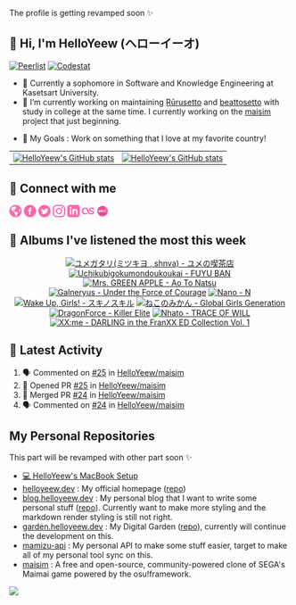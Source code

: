 The profile is getting revamped soon ✨

<h2>👋 Hi, I'm HelloYeew (ヘローイーオ)</h2> 

<a href="https://peerlist.io/helloyeew"><img src="https://img.shields.io/badge/Peerlist-helloyeew-brightgreen" alt="Peerlist" /></a>
<a href="https://codestats.net/users/HelloYeew"><img src="https://img.shields.io/badge/-Codestats-3e4053" alt="Codestat" /></a>

- 📖 Currently a sophomore in Software and Knowledge Engineering at Kasetsart University.
- 🔭 I’m currently working on maintaining [Rūrusetto](https://github.com/Rurusetto/rurusetto) and [beattosetto](https://github.com/beattosetto/beattosetto) with study in college at the same time. I currently working on the [maisim](https://github.com/HelloYeew/maisim) project that just beginning.
<!-- - 🌱 I’m currently learning on .NET framework with some more technology that's not website framework and some Japanese language as my third language -->
- 🎯 My Goals : Work on something that I love at my favorite country!

<table>
  <tr>
    <td>
      <a href="https://github.com/anuraghazra/github-readme-stats">
        <img align="center" src="https://github-readme-stats.vercel.app/api?username=helloyeew&show_icons=true&theme=tokyonight" alt="HelloYeew's GitHub stats" />
      </a>
    </td>
    <td>
      <a href="https://git.io/streak-stats"><img align="center" src="https://github-readme-streak-stats.herokuapp.com?user=HelloYeew&theme=onedark&hide_border=true" alt="HelloYeew's GitHub stats" /></a>
    </td>
  <tr>
</table>

## 💬 Connect with me

<a href="https://helloyeew.dev"><img src="icon/globe-pink.svg" alt="Website" width="22" height="22" style="vertical-align:middle"></a>
<a href="https://www.facebook.com/HelloYeew/"><img src="icon/facebook-pink.svg" alt="Facebook profiles" width="22" height="22" style="vertical-align:middle"></a>
<a href="https://twitter.com/nonggummud"><img src="icon/twitter-pink.svg" alt="Twitter profiles" width="22" height="22" style="vertical-align:middle"></a>
<a href="https://www.instagram.com/ttim.gummud/"><img src="icon/instagram-pink.svg" alt="Instagram profiles" width="22" height="22" style="vertical-align:middle"></a>
<a href="https://www.linkedin.com/in/helloyeew"><img src="icon/linkedin-pink.svg" alt="Linkedin profiles" width="22" height="22" style="vertical-align:middle"></a>
<a href="https://www.last.fm/user/HelloYeew"><img src="icon/lastfm-pink.svg" alt="Last.fm profiles" width="22" height="22" style="vertical-align:middle"></a>
<a href="https://osu.ppy.sh/users/18735426"><img src="icon/osu.png" alt="osu! profiles" width="22" height="22" style="vertical-align:middle"></a>

## 🎵 Albums I've listened the most this week

<!-- lastfm -->
<p align="center"><a href="https://www.last.fm/music/%E3%83%A6%E3%83%A1%E3%82%AC%E3%82%BF%E3%83%AA(%E3%83%9F%E3%83%84%E3%82%AD%E3%83%A8+,+shnva)/%E3%83%A6%E3%83%A1%E3%81%AE%E5%96%AB%E8%8C%B6%E5%BA%97"><img src="https://lastfm.freetls.fastly.net/i/u/64s/a61f55afc4fb2356062c4df07cb90e6a.jpg" title="ユメガタリ(ミツキヨ , shnva) - ユメの喫茶店"></a> <a href="https://www.last.fm/music/Uchikubigokumondoukoukai/FUYU+BAN"><img src="https://lastfm.freetls.fastly.net/i/u/64s/1c9262dd65e1cc85845c1f3b63c973d9.jpg" title="Uchikubigokumondoukoukai - FUYU BAN"></a> <a href="https://www.last.fm/music/Mrs.+GREEN+APPLE/Ao+To+Natsu"><img src="https://lastfm.freetls.fastly.net/i/u/64s/427730fa301a558e05f0b21ac7b0d692.jpg" title="Mrs. GREEN APPLE - Ao To Natsu"></a> <a href="https://www.last.fm/music/Galneryus/Under+the+Force+of+Courage"><img src="https://lastfm.freetls.fastly.net/i/u/64s/07977695d3114433b96074320609b8d8.jpg" title="Galneryus - Under the Force of Courage"></a> <a href="https://www.last.fm/music/Nano/N"><img src="https://lastfm.freetls.fastly.net/i/u/64s/78b87981c50d419daa1c868f107c39c6.jpg" title="Nano - N"></a> <a href="https://www.last.fm/music/Wake+Up,+Girls!/%E3%82%B9%E3%82%AD%E3%83%8E%E3%82%B9%E3%82%AD%E3%83%AB"><img src="https://lastfm.freetls.fastly.net/i/u/64s/da6a17519583140a61802b18cdf9f942.png" title="Wake Up, Girls! - スキノスキル"></a> <a href="https://www.last.fm/music/%E3%81%AD%E3%81%93%E3%81%AE%E3%81%BF%E3%81%8B%E3%82%93/Global+Girls+Generation"><img src="https://lastfm.freetls.fastly.net/i/u/64s/b35bbabd8def085f35075999a5a8e8ac.jpg" title="ねこのみかん - Global Girls Generation"></a> <a href="https://www.last.fm/music/DragonForce/Killer+Elite"><img src="https://lastfm.freetls.fastly.net/i/u/64s/4cf596acdd64d958d5325cb67ac1281f.jpg" title="DragonForce - Killer Elite"></a> <a href="https://www.last.fm/music/Nhato/TRACE+OF+WILL"><img src="https://lastfm.freetls.fastly.net/i/u/64s/4d8e811740f87d1b1d880777fcb65da0.jpg" title="Nhato - TRACE OF WILL"></a> <a href="https://www.last.fm/music/XX:me/DARLING+in+the+FranXX+ED+Collection+Vol.+1"><img src="https://lastfm.freetls.fastly.net/i/u/64s/c942a9216bd72260fefbf01b9616cfb3.jpg" title="XX:me - DARLING in the FranXX ED Collection Vol. 1"></a> </p>

## 🏃 Latest Activity

<!--START_SECTION:activity-->
1. 🗣 Commented on [#25](https://github.com/HelloYeew/maisim/issues/25) in [HelloYeew/maisim](https://github.com/HelloYeew/maisim)
2. 💪 Opened PR [#25](https://github.com/HelloYeew/maisim/pull/25) in [HelloYeew/maisim](https://github.com/HelloYeew/maisim)
3. 🎉 Merged PR [#24](https://github.com/HelloYeew/maisim/pull/24) in [HelloYeew/maisim](https://github.com/HelloYeew/maisim)
4. 🗣 Commented on [#24](https://github.com/HelloYeew/maisim/issues/24) in [HelloYeew/maisim](https://github.com/HelloYeew/maisim)
<!--END_SECTION:activity-->

## My Personal Repositories

This part will be revamped with other part soon ✨

- [💻 HelloYeew's MacBook Setup](https://github.com/HelloYeew/macbook-setup)
- [helloyeew.dev](https://www.helloyeew.dev) : My official homepage ([repo](https://github.com/HelloYeew/helloyeew.dev))
- [blog.helloyeew.dev](https://blog.helloyeew.dev/) : My personal blog that I want to write some personal stuff ([repo](https://github.com/HelloYeew/blog)). Currently want to make more styling and the markdown render styling is still not right.
- [garden.helloyeew.dev](https://garden.helloyeew.dev/) : My Digital Garden ([repo](https://github.com/HelloYeew/helloyeew-digital-garden)), currently will continue the development on this.
- [mamizu-api](https://github.com/HelloYeew/mamizu-api) : My personal API to make some stuff easier, target to make all of my personal tool sync on this.
- [maisim](https://github.com/HelloYeew/maisim) : A free and open-source, community-powered clone of SEGA's Maimai game powered by the osu!framework.

![](https://hit.yhype.me/github/profile?user_id=68165621)
<!--
**HelloYeew/HelloYeew** is a ✨ _special_ ✨ repository because its `README.md` (this file) appears on your GitHub profile.

Here are some ideas to get you started:

- 🔭 I’m currently working on ...
- 🌱 I’m currently learning ...
- 👯 I’m looking to collaborate on ...
- 🤔 I’m looking for help with ...
- 💬 Ask me about ...
- 📫 How to reach me: ...
- 😄 Pronouns: ...
- ⚡ Fun fact: ...
-->
